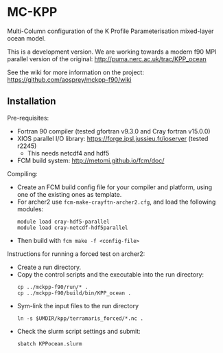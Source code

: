 # MC-KPP
 
Multi-Column configuration of the K Profile Parameterisation mixed-layer ocean model. 

This is a development version. We are working towards a modern f90 MPI parallel version of the original: http://puma.nerc.ac.uk/trac/KPP_ocean

See the wiki for more information on the project: https://github.com/aosprey/mckpp-f90/wiki

## Installation ## 

Pre-requisites: 
* Fortran 90 compiler (tested gfortran v9.3.0 and Cray fortran v15.0.0) 
* XIOS parallel I/O library: https://forge.ipsl.jussieu.fr/ioserver (tested r2245)
  * This needs netcdf4 and hdf5
* FCM build system: http://metomi.github.io/fcm/doc/

Compiling: 
* Create an FCM build config file for your compiler and platform, using one of the existing ones as template. 
* For archer2 use `fcm-make-crayftn-archer2.cfg`, and load the following modules: 
  ```
  module load cray-hdf5-parallel
  module load cray-netcdf-hdf5parallel
  ```
* Then build with `fcm make -f <config-file>`
  
Instructions for running a forced test on archer2: 
* Create a run directory. 
* Copy the control scripts and the executable into the run directory: 
  ```
  cp ../mckpp-f90/run/* . 
  cp ../mckpp-f90/build/bin/KPP_ocean . 
  ```
* Sym-link the input files to the run directory
  ```
  ln -s $UMDIR/kpp/terramaris_forced/*.nc . 
  ```
* Check the slurm script settings and submit: 
  ```
  sbatch KPPocean.slurm
  ```

